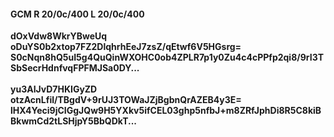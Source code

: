 #### GCM R 20/0c/400 L 20/0c/400
**dOxVdw8WkrYBweUq**<br/>**oDuYS0b2xtop7FZ2DlqhrhEeJ7zsZ/qEtwf6V5HGsrg=**<br/>**S0cNqn8hQ5uI5g4QuQinWXOHC0ob4ZPLR7p1y0Zu4c4cPPfp2qi8/9rI3TSbSecrHdnfvqFPFMJSa0DY...**<br/><br/>
**yu3AIJvD7HKIGyZD**<br/>**otzAcnLfil/TBgdV+9rUJ3TOWaJZjBgbnQrAZEB4y3E=**<br/>**lHX4Yeci9jCIGgJQw9H5YXkv5ifCEL03ghp5nfbJ+m8ZRfJphDi8R5C8kiBBkwmCd2tLSHjpY5BbQDkT...**
